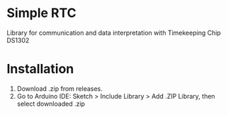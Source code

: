 # Simple RTC
Library for communication and data interpretation with Timekeeping Chip DS1302

# Installation
1. Download .zip from releases.
2. Go to Arduino IDE: Sketch > Include Library > Add .ZIP Library, then select downloaded .zip
